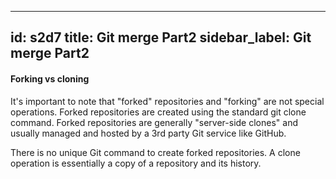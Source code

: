 

---
id: s2d7
title: Git merge Part2
sidebar_label: Git merge Part2
---

#### Forking vs cloning
It's important to note that "forked" repositories and "forking" are not special operations.
Forked repositories are created using the standard git clone command.
Forked repositories are generally "server-side clones" and usually managed and hosted by a 3rd party Git service like GitHub.

There is no unique Git command to create forked repositories.
A clone operation is essentially a copy of a repository and its history.
